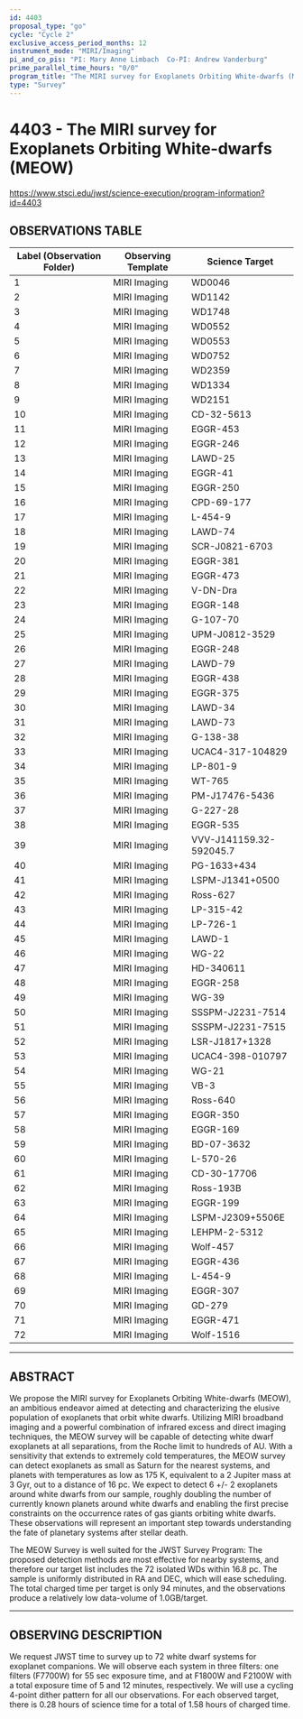 ```yaml
---
id: 4403
proposal_type: "go"
cycle: "Cycle 2"
exclusive_access_period_months: 12
instrument_mode: "MIRI/Imaging"
pi_and_co_pis: "PI: Mary Anne Limbach  Co-PI: Andrew Vanderburg"
prime_parallel_time_hours: "0/0"
program_title: "The MIRI survey for Exoplanets Orbiting White-dwarfs (MEOW)"
type: "Survey"
---
```

# 4403 - The MIRI survey for Exoplanets Orbiting White-dwarfs (MEOW)
https://www.stsci.edu/jwst/science-execution/program-information?id=4403
## OBSERVATIONS TABLE
| Label (Observation Folder) | Observing Template | Science Target        |
|----------------------------|--------------------|-----------------------|
| 1                          | MIRI Imaging       | WD0046                |
| 2                          | MIRI Imaging       | WD1142                |
| 3                          | MIRI Imaging       | WD1748                |
| 4                          | MIRI Imaging       | WD0552                |
| 5                          | MIRI Imaging       | WD0553                |
| 6                          | MIRI Imaging       | WD0752                |
| 7                          | MIRI Imaging       | WD2359                |
| 8                          | MIRI Imaging       | WD1334                |
| 9                          | MIRI Imaging       | WD2151                |
| 10                         | MIRI Imaging       | CD-32-5613            |
| 11                         | MIRI Imaging       | EGGR-453              |
| 12                         | MIRI Imaging       | EGGR-246              |
| 13                         | MIRI Imaging       | LAWD-25               |
| 14                         | MIRI Imaging       | EGGR-41               |
| 15                         | MIRI Imaging       | EGGR-250              |
| 16                         | MIRI Imaging       | CPD-69-177            |
| 17                         | MIRI Imaging       | L-454-9               |
| 18                         | MIRI Imaging       | LAWD-74               |
| 19                         | MIRI Imaging       | SCR-J0821-6703        |
| 20                         | MIRI Imaging       | EGGR-381              |
| 21                         | MIRI Imaging       | EGGR-473              |
| 22                         | MIRI Imaging       | V-DN-Dra              |
| 23                         | MIRI Imaging       | EGGR-148              |
| 24                         | MIRI Imaging       | G-107-70              |
| 25                         | MIRI Imaging       | UPM-J0812-3529        |
| 26                         | MIRI Imaging       | EGGR-248              |
| 27                         | MIRI Imaging       | LAWD-79               |
| 28                         | MIRI Imaging       | EGGR-438              |
| 29                         | MIRI Imaging       | EGGR-375              |
| 30                         | MIRI Imaging       | LAWD-34               |
| 31                         | MIRI Imaging       | LAWD-73               |
| 32                         | MIRI Imaging       | G-138-38              |
| 33                         | MIRI Imaging       | UCAC4-317-104829      |
| 34                         | MIRI Imaging       | LP-801-9              |
| 35                         | MIRI Imaging       | WT-765                |
| 36                         | MIRI Imaging       | PM-J17476-5436        |
| 37                         | MIRI Imaging       | G-227-28              |
| 38                         | MIRI Imaging       | EGGR-535              |
| 39                         | MIRI Imaging       | VVV-J141159.32-592045.7 |
| 40                         | MIRI Imaging       | PG-1633+434           |
| 41                         | MIRI Imaging       | LSPM-J1341+0500       |
| 42                         | MIRI Imaging       | Ross-627              |
| 43                         | MIRI Imaging       | LP-315-42             |
| 44                         | MIRI Imaging       | LP-726-1              |
| 45                         | MIRI Imaging       | LAWD-1                |
| 46                         | MIRI Imaging       | WG-22                 |
| 47                         | MIRI Imaging       | HD-340611             |
| 48                         | MIRI Imaging       | EGGR-258              |
| 49                         | MIRI Imaging       | WG-39                 |
| 50                         | MIRI Imaging       | SSSPM-J2231-7514      |
| 51                         | MIRI Imaging       | SSSPM-J2231-7515      |
| 52                         | MIRI Imaging       | LSR-J1817+1328        |
| 53                         | MIRI Imaging       | UCAC4-398-010797      |
| 54                         | MIRI Imaging       | WG-21                 |
| 55                         | MIRI Imaging       | VB-3                  |
| 56                         | MIRI Imaging       | Ross-640              |
| 57                         | MIRI Imaging       | EGGR-350              |
| 58                         | MIRI Imaging       | EGGR-169              |
| 59                         | MIRI Imaging       | BD-07-3632            |
| 60                         | MIRI Imaging       | L-570-26              |
| 61                         | MIRI Imaging       | CD-30-17706           |
| 62                         | MIRI Imaging       | Ross-193B             |
| 63                         | MIRI Imaging       | EGGR-199              |
| 64                         | MIRI Imaging       | LSPM-J2309+5506E      |
| 65                         | MIRI Imaging       | LEHPM-2-5312          |
| 66                         | MIRI Imaging       | Wolf-457              |
| 67                         | MIRI Imaging       | EGGR-436              |
| 68                         | MIRI Imaging       | L-454-9               |
| 69                         | MIRI Imaging       | EGGR-307              |
| 70                         | MIRI Imaging       | GD-279                |
| 71                         | MIRI Imaging       | EGGR-471              |
| 72                         | MIRI Imaging       | Wolf-1516             |

---

## ABSTRACT

We propose the MIRI survey for Exoplanets Orbiting White-dwarfs (MEOW), an ambitious endeavor aimed at detecting and characterizing the elusive population of exoplanets that orbit white dwarfs. Utilizing MIRI broadband imaging and a powerful combination of infrared excess and direct imaging techniques, the MEOW survey will be capable of detecting white dwarf exoplanets at all separations, from the Roche limit to hundreds of AU. With a sensitivity that extends to extremely cold temperatures, the MEOW survey can detect exoplanets as small as Saturn for the nearest systems, and planets with temperatures as low as 175 K, equivalent to a 2 Jupiter mass at 3 Gyr, out to a distance of 16 pc. We expect to detect 6 +/- 2 exoplanets around white dwarfs from our sample, roughly doubling the number of currently known planets around white dwarfs and enabling the first precise constraints on the occurrence rates of gas giants orbiting white dwarfs. These observations will represent an important step towards understanding the fate of planetary systems after stellar death.

The MEOW Survey is well suited for the JWST Survey Program: The proposed detection methods are most effective for nearby systems, and therefore our target list includes the 72 isolated WDs within 16.8 pc. The sample is uniformly distributed in RA and DEC, which will ease scheduling. The total charged time per target is only 94 minutes, and the observations produce a relatively low data-volume of 1.0GB/target.

---

## OBSERVING DESCRIPTION

We request JWST time to survey up to 72 white dwarf systems for exoplanet companions. We will observe each system in three filters: one filters (F7700W) for 55 sec exposure time, and at F1800W and F2100W with a total exposure time of 5 and 12 minutes, respectively. We will use a cycling 4-point dither pattern for all our observations. For each observed target, there is 0.28 hours of science time for a total of 1.58 hours of charged time.